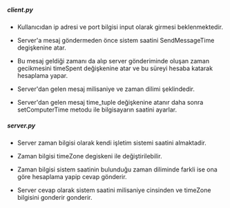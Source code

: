 ##### client.py #####

- Kullanıcıdan ip adresi ve port bilgisi input olarak girmesi beklenmektedir.

- Server'a mesaj göndermeden önce sistem saatini SendMessageTime degişkenine atar.

- Bu mesaj geldiği zamanı da alıp server gönderiminde oluşan zaman gecikmesini timeSpent değişkenine atar ve bu süreyi hesaba katarak hesaplama yapar.

- Server'dan gelen mesaj milisaniye ve zaman dilimi şeklindedir.

- Server'dan gelen mesaj time_tuple değişkenine atanır daha sonra setComputerTime metodu ile bilgisayarın saatini ayarlar.


##### server.py #####

- Server zaman bilgisi olarak kendi işletim sistemi saatini almaktadir.
 
- Zaman bilgisi timeZone degiskeni ile değiştirilebilir.

- Zaman bilgisi sistem saatinin bulunduğu zaman diliminde farkli ise ona göre hesaplama yapip cevap gönderir.

- Server cevap olarak sistem saatini milisaniye cinsinden ve timeZone bilgisini gonderir gonderir.